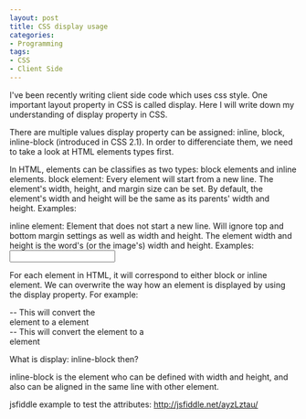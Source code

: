 ```yaml
---
layout: post
title: CSS display usage
categories:
- Programming
tags:
- CSS
- Client Side
---
```


I've been recently writing client side code which uses css style. One important layout property in CSS is called display. Here I will write down my understanding of display property in CSS.

There are multiple values display property can be assigned: inline, block, inline-block (introduced in CSS 2.1). In order to differenciate them, we need to take a look at HTML elements types first. 

In HTML, elements can be classifies as two types: block elements and inline elements. 
block element: Every element will start from a new line. The element's width, height, and margin size can be set. By default, the element's width and height will be the same as its parents' width and height.
Examples: <div> <p> <th> <tr> <table>
inline element: Element that does not start a new line. Will ignore top and bottom margin settings as well as width and height. The element width and height is the word's (or the image's) width and height.
Examples: <span> <input> <img> <label> <a>

For each element in HTML, it will correspond to either block or inline element. We can overwrite the way how an element is displayed by using the display property. For example:

<div style="display: inline"> -- This will convert the <div> element to a <span> element
<span style="display: block"> -- This will convert the <span> element to a <div> element

What is display: inline-block then?

inline-block is the element who can be defined with width and height, and also can be aligned in the same line with other element. 

jsfiddle example to test the attributes:
http://jsfiddle.net/ayzLztau/


